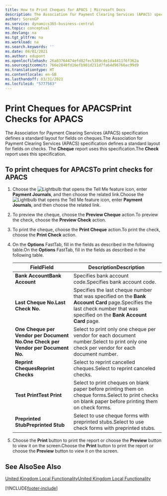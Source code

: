 ```yaml
---
title: How to Print Cheques for APACS | Microsoft Docs
description: The Association for Payment Clearing Services (APACS) specification defines a standard layout for fields on cheques. The Cheque report uses this specification.
author: SorenGP
ms.service: dynamics365-business-central
ms.topic: conceptual
ms.devlang: na
ms.tgt_pltfrm: na
ms.workload: na
ms.search.keywords: ''
ms.date: 04/01/2021
ms.author: edupont
ms.openlocfilehash: 26a03764474efd82fec5389cde1da4411f6f362a
ms.sourcegitcommit: 766e2840fd16efb901d211d7fa64d96766ac99d9
ms.translationtype: HT
ms.contentlocale: en-GB
ms.lasthandoff: 03/31/2021
ms.locfileid: "5777563"
---
```

# <a name="print-checks-for-apacs"></a><span data-ttu-id="54f9c-104">Print Cheques for APACS</span><span class="sxs-lookup"><span data-stu-id="54f9c-104">Print Checks for APACS</span></span>
<span data-ttu-id="54f9c-105">The Association for Payment Clearing Services (APACS) specification defines a standard layout for fields on cheques.</span><span class="sxs-lookup"><span data-stu-id="54f9c-105">The Association for Payment Clearing Services (APACS) specification defines a standard layout for fields on checks.</span></span> <span data-ttu-id="54f9c-106">The **Cheque** report uses this specification.</span><span class="sxs-lookup"><span data-stu-id="54f9c-106">The **Check** report uses this specification.</span></span>  

## <a name="to-print-checks-for-apacs"></a><span data-ttu-id="54f9c-107">To print cheques for APACS</span><span class="sxs-lookup"><span data-stu-id="54f9c-107">To print checks for APACS</span></span>  

1.  <span data-ttu-id="54f9c-108">Choose the ![Lightbulb that opens the Tell Me feature](../../media/ui-search/search_small.png "Tell me what you want to do") icon, enter **Payment Journals**, and then choose the related link.</span><span class="sxs-lookup"><span data-stu-id="54f9c-108">Choose the ![Lightbulb that opens the Tell Me feature](../../media/ui-search/search_small.png "Tell me what you want to do") icon, enter **Payment Journals**, and then choose the related link.</span></span>  
2.  <span data-ttu-id="54f9c-109">To preview the cheque, choose the **Preview Cheque** action.</span><span class="sxs-lookup"><span data-stu-id="54f9c-109">To preview the check, choose the **Preview Check** action.</span></span>  
3.  <span data-ttu-id="54f9c-110">To print the cheque, choose the **Print Cheque** action.</span><span class="sxs-lookup"><span data-stu-id="54f9c-110">To print the check, choose the **Print Check** action.</span></span>  

4.  <span data-ttu-id="54f9c-111">On the **Options** FastTab, fill in the fields as described in the following table.</span><span class="sxs-lookup"><span data-stu-id="54f9c-111">On the **Options** FastTab, fill in the fields as described in the following table.</span></span>  

    |<span data-ttu-id="54f9c-112">Field</span><span class="sxs-lookup"><span data-stu-id="54f9c-112">Field</span></span>|<span data-ttu-id="54f9c-113">Description</span><span class="sxs-lookup"><span data-stu-id="54f9c-113">Description</span></span>|  
    |---------------------------------|---------------------------------------|  
    |<span data-ttu-id="54f9c-114">**Bank Account**</span><span class="sxs-lookup"><span data-stu-id="54f9c-114">**Bank Account**</span></span>|<span data-ttu-id="54f9c-115">Specifies bank account code.</span><span class="sxs-lookup"><span data-stu-id="54f9c-115">Specifies bank account code.</span></span>|  
    |<span data-ttu-id="54f9c-116">**Last Cheque No.**</span><span class="sxs-lookup"><span data-stu-id="54f9c-116">**Last Check No.**</span></span>|<span data-ttu-id="54f9c-117">Specifies the last cheque number that was specified on the **Bank Account Card** page.</span><span class="sxs-lookup"><span data-stu-id="54f9c-117">Specifies the last check number that was specified on the **Bank Account Card** page.</span></span>|  
    |<span data-ttu-id="54f9c-118">**One Cheque per Vendor per Document No.**</span><span class="sxs-lookup"><span data-stu-id="54f9c-118">**One Check per Vendor per Document No.**</span></span>|<span data-ttu-id="54f9c-119">Select to print only one cheque per vendor for each document number.</span><span class="sxs-lookup"><span data-stu-id="54f9c-119">Select to print only one check per vendor for each document number.</span></span>|  
    |<span data-ttu-id="54f9c-120">**Reprint Cheques**</span><span class="sxs-lookup"><span data-stu-id="54f9c-120">**Reprint Checks**</span></span>|<span data-ttu-id="54f9c-121">Select to reprint cancelled cheques.</span><span class="sxs-lookup"><span data-stu-id="54f9c-121">Select to reprint canceled checks.</span></span>|  
    |<span data-ttu-id="54f9c-122">**Test Print**</span><span class="sxs-lookup"><span data-stu-id="54f9c-122">**Test Print**</span></span>|<span data-ttu-id="54f9c-123">Select to print cheques on blank paper before printing them on cheque forms.</span><span class="sxs-lookup"><span data-stu-id="54f9c-123">Select to print checks on blank paper before printing them on check forms.</span></span>|  
    |<span data-ttu-id="54f9c-124">**Preprinted Stub**</span><span class="sxs-lookup"><span data-stu-id="54f9c-124">**Preprinted Stub**</span></span>|<span data-ttu-id="54f9c-125">Select to use cheque forms with preprinted stubs.</span><span class="sxs-lookup"><span data-stu-id="54f9c-125">Select to use check forms with preprinted stubs.</span></span>|  

5.  <span data-ttu-id="54f9c-126">Choose the **Print** button to print the report or choose the **Preview** button to view it on the screen.</span><span class="sxs-lookup"><span data-stu-id="54f9c-126">Choose the **Print** button to print the report or choose the **Preview** button to view it on the screen.</span></span>  

## <a name="see-also"></a><span data-ttu-id="54f9c-127">See Also</span><span class="sxs-lookup"><span data-stu-id="54f9c-127">See Also</span></span>  
[<span data-ttu-id="54f9c-128">United Kingdom Local Functionality</span><span class="sxs-lookup"><span data-stu-id="54f9c-128">United Kingdom Local Functionality</span></span>](united-kingdom-local-functionality.md)


[!INCLUDE[footer-include](../../includes/footer-banner.md)]